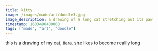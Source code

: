```yaml
---
title: kitty
image: /images/made/art/doodle3.jpg
image_description: a drawing of a long cat stretching out its paw
timestamp: 1603490400000
tags: ["made", "art", "doodle"]
---
```

this is a drawing of my cat, [tiara](https://tiger.kittycat.homes/likes/pets/tiara). she likes to become reallly long